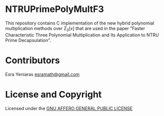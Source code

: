 # NTRUPrimePolyMultF3
This repository contains C implementation of the new hybrid polynomial multiplication methods over Z<sub>3</sub>[x] that are used in the paper "Faster Characteristic Three Polynomial Multiplication and Its Application to NTRU Prime Decapsulation".


# Contributors

Esra Yeniaras <esramath@gmail.com>




# License and Copyright 

Licensed under the [GNU AFFERO GENERAL PUBLIC LICENSE](LICENSE) 



